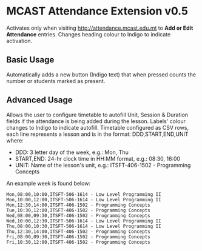 # MCAST Attendance Extension v0.5

Activates only when visiting http://attendance.mcast.edu.mt to **Add or Edit Attendance** entries. Changes heading colour to Indigo to indicate activation.

## Basic Usage
Automatically adds a new button (Indigo text) that when pressed counts the number or students marked as present.

## Advanced Usage
Allows the user to configure timetable to autofill Unit, Session & Duration fields if the attendance is being added during the lesson. Labels' colour changes to Indigo to indicate autofill. Timetable configured as CSV rows, each line represents a lesson and is in the format: DDD,START,END,UNIT where:

* DDD: 3 letter day of the week, e.g.: Mon, Thu
* START,END: 24-hr clock time in HH:MM format, e.g.: 08:30, 16:00
* UNIT: Name of the lesson's unit, e.g.: ITSFT-406-1502 - Programming Concepts

An example week is found below:
```csv
Mon,08:00,10:00,ITSFT-506-1614 - Low Level Programming II
Mon,10:00,12:00,ITSFT-506-1614 - Low Level Programming II
Mon,12:30,14:00,ITSFT-406-1502 - Programming Concepts
Tue,10:30,12:00,ITSFT-406-1502 - Programming Concepts
Wed,08:00,09:30,ITSFT-406-1502 - Programming Concepts
Wed,10:00,12:30,ITSFT-506-1614 - Low Level Programming II
Thu,08:00,10:30,ITSFT-506-1614 - Low Level Programming II
Thu,12:30,14:00,ITSFT-406-1502 - Programming Concepts
Fri,08:00,09:30,ITSFT-406-1502 - Programming Concepts
Fri,10:30,12:00,ITSFT-406-1502 - Programming Concepts
```
